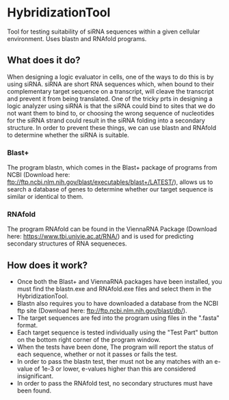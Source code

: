 # HybridizationTool
Tool for testing suitability of siRNA sequences within a given cellular environment. Uses blastn and RNAfold programs.

## What does it do?
When designing a logic evaluator in cells, one of the ways to do this is by using siRNA.
siRNA are short RNA sequences which, when bound to their complementary target sequence on a transcript, will cleave the transcript and prevent it from being translated.
One of the tricky prts in designing a logic analyzer using siRNA is that the siRNA could bind to sites that we do not want them to bind to, or choosing the wrong sequence of nucleotides for the siRNA strand could result in the siRNA folding into a secondary structure.
In order to prevent these things, we can use blastn and RNAfold to determine whether the siRNA is suitable.

### Blast+
The program blastn, which comes in the Blast+ package of programs from NCBI (Download here: ftp://ftp.ncbi.nlm.nih.gov/blast/executables/blast+/LATEST/), allows us to search a database of genes to determine whether our target sequence is similar or identical to them.

### RNAfold
The program RNAfold can be found in the ViennaRNA Package (Download here: https://www.tbi.univie.ac.at/RNA/) and is used for predicting secondary structures of RNA sequeneces.

## How does it work?
+ Once both the Blast+ and ViennaRNA packages have been installed, you must find the blastn.exe and RNAfold.exe files and select them in the HybridizationTool.
+ Blastn also requires you to have downloaded a database from the NCBI ftp site (Download here: ftp://ftp.ncbi.nlm.nih.gov/blast/db/).
+ The target sequences are fed into the program using files in the ".fasta" format.
+ Each target sequence is tested individually using the "Test Part" button on the bottom right corner of the program window.
+ When the tests have been done, The program will report the status of each sequence, whether or not it passes or fails the test.
+ In order to pass the blastn test, ther must not be any matches with an e-value of 1e-3 or lower, e-values higher than this are considered insignificant.
+ In order to pass the RNAfold test, no secondary structures must have been found.
